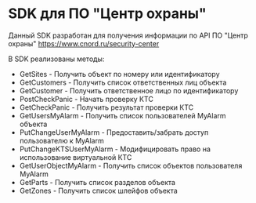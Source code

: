 # SDK для ПО "Центр охраны"

Данный SDK разработан для получения информации по API ПО "Центр охраны"
https://www.cnord.ru/security-center

В SDK реализованы методы:

- GetSites - Получить объект по номеру или идентификатору
- GetCustomers - Получить список ответственных лиц объекта
- GetCustomer - Получить ответственное лицо по идентификатору
- PostCheckPanic - Начать проверку КТС
- GetCheckPanic - Получить результат проверки КТС
- GetUsersMyAlarm - Получить список пользователей MyAlarm объекта
- PutChangeUserMyAlarm - Предоставить/забрать доступ пользователю к MyAlarm
- PutChangeKTSUserMyAlarm - Модифицировать право на использование виртуальной КТС
- GetUserObjectMyAlarm - Получить список объектов пользователя MyAlarm
- GetParts - Получить список разделов объекта
- GetZones - Получить список шлейфов объекта
